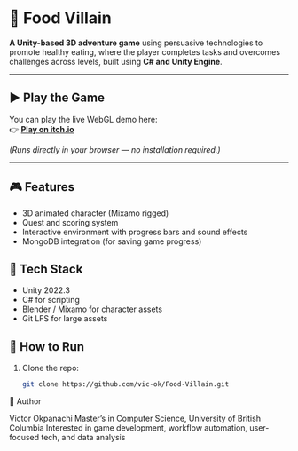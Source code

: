 # 🍔 Food Villain

**A Unity-based 3D adventure game** using persuasive technologies to promote healthy eating, where the player completes tasks and overcomes challenges across levels, built using **C# and Unity Engine**.

---

## ▶️ Play the Game

You can play the live WebGL demo here:  
👉 [**Play on itch.io**](https://vokpanachi.itch.io/food-villain-with-ps-no-4l)

*(Runs directly in your browser — no installation required.)*

---

## 🎮 Features
- 3D animated character (Mixamo rigged)
- Quest and scoring system
- Interactive environment with progress bars and sound effects
- MongoDB integration (for saving game progress)

## 🧰 Tech Stack
- Unity 2022.3
- C# for scripting
- Blender / Mixamo for character assets
- Git LFS for large assets

## 🚀 How to Run
1. Clone the repo:
   ```bash
   git clone https://github.com/vic-ok/Food-Villain.git
   
👤 Author

Victor Okpanachi
Master’s in Computer Science, University of British Columbia
Interested in game development, workflow automation, user-focused tech, and data analysis

